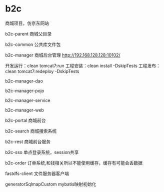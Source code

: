 # b2c
商城项目，仿京东网站

b2c-parent    商城父目录

b2c-common    公共库文件包

b2c-manager   商城后台管理  http://192.168.128.128:10102/

开发运行：clean tomcat7:run
工程安装：clean install -DskipTests
工程发布：clean tomcat7:redeploy -DskipTests

  b2c-manager-dao
  
  b2c-manager-pojo
  
  b2c-manager-service
  
  b2c-manager-web
  
b2c-portal 商城前台

b2c-search 商城搜索系统

b2c-rest  商城前台服务

b2c-sso    单点登录系统，session共享

b2c-order  订单系统,和钱相关所以不能使用缓存，缓存有可能会丢数据

fastdfs-client 文件服务器客户端

generatorSqlmapCustom  mybatis映射初始化


